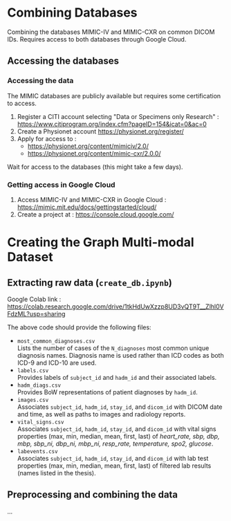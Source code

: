 # Combining Databases

Combining the databases MIMIC-IV and MIMIC-CXR on common DICOM IDs. Requires access to both databases through Google Cloud.

## Accessing the databases

### Accessing the data

The MIMIC databases are publicly available but requires some certification to access.  

1. Register a CITI account selecting "Data or Specimens only Research" : <https://www.citiprogram.org/index.cfm?pageID=154&icat=0&ac=0>
2. Create a Physionet account <https://physionet.org/register/>
3. Apply for access to :
    * <https://physionet.org/content/mimiciv/2.0/>
    * <https://physionet.org/content/mimic-cxr/2.0.0/>

Wait for access to the databases (this might take a few days).

### Getting access in Google Cloud

1. Access MIMIC-IV and MIMIC-CXR in Google Cloud : <https://mimic.mit.edu/docs/gettingstarted/cloud/>
2. Create a project at : <https://console.cloud.google.com/>


# Creating the Graph Multi-modal Dataset

## Extracting raw data (`create_db.ipynb`)

Google Colab link : <https://colab.research.google.com/drive/1tkHdUwXzzp8UD3vQT9T__Zlhl0VFdzML?usp=sharing>

The above code should provide the following files:  
* `most_common_diagnoses.csv`  
    Lists the number of cases of the `N_diagnoses` most common unique diagnosis names. Diagnosis name is used rather than ICD codes as both ICD-9 and ICD-10 are used.
* `labels.csv`  
    Provides labels of `subject_id` and `hadm_id` and their associated labels.
* `hadm_diags.csv`  
    Provides BoW representations of patient diagnoses by `hadm_id`.
* `images.csv`  
    Associates `subject_id`, `hadm_id`, `stay_id`, and `dicom_id` with DICOM date and time, as well as paths to images and radiology reports.
* `vital_signs.csv`  
    Associates `subject_id`, `hadm_id`, `stay_id`, and `dicom_id` with vital signs properties (max, min, median, mean, first, last) of *heart_rate, sbp, dbp, mbp, sbp_ni, dbp_ni, mbp_ni, resp_rate, temperature, spo2, glucose*.
* `labevents.csv`  
    Associates `subject_id`, `hadm_id`, `stay_id`, and `dicom_id` with lab test properties (max, min, median, mean, first, last) of filtered lab results (names listed in the thesis).

## Preprocessing and combining the data

...





